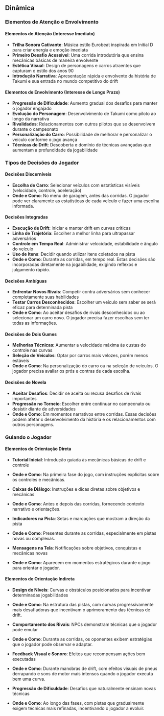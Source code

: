 ## Dinâmica

### Elementos de Atenção e Envolvimento

#### Elementos de Atenção (Interesse Imediato)
- **Trilha Sonora Cativante**: Música estilo Eurobeat inspirada em Initial D para criar energia e emoção imediata
- **Primeiro Desafio Acessível**: Uma corrida introdutória que ensina mecânicas básicas de maneira envolvente
- **Estética Visual**: Design de personagens e carros atraentes que capturam o estilo dos anos 90
- **Introdução Narrativa**: Apresentação rápida e envolvente da história de Takumi e sua entrada no mundo competitivo do drift

#### Elementos de Envolvimento (Interesse de Longo Prazo)
- **Progressão de Dificuldade**: Aumento gradual dos desafios para manter o jogador engajado
- **Evolução do Personagem**: Desenvolvimento de Takumi como piloto ao longo da narrativa
- **Rivalidades**: Relacionamentos com outros pilotos que se desenvolvem durante o campeonato
- **Personalização do Carro**: Possibilidade de melhorar e personalizar o veículo conforme o jogo avança
- **Técnicas de Drift**: Descoberta e domínio de técnicas avançadas que aumentam a profundidade da jogabilidade

### Tipos de Decisões do Jogador

#### Decisões Discerníveis
- **Escolha de Carro**: Selecionar veículos com estatísticas visíveis (velocidade, controle, aceleração)
- **Onde e Como**: No menu de garagem, antes das corridas. O jogador pode ver claramente as estatísticas de cada veículo e fazer uma escolha informada.

#### Decisões Integradas
- **Execução de Drift**: Iniciar e manter drift em curvas críticas
- **Linha de Trajetória**: Escolher a melhor linha para ultrapassar adversários
- **Controle em Tempo Real**: Administrar velocidade, estabilidade e ângulo do veículo
- **Uso de Itens**: Decidir quando utilizar itens coletados na pista
- **Onde e Como**: Durante as corridas, em tempo real. Estas decisões são incorporadas diretamente na jogabilidade, exigindo reflexos e julgamento rápido.

#### Decisões Ambíguas
- **Enfrentar Novos Rivais**: Competir contra adversários sem conhecer completamente suas habilidades
- **Testar Carros Desconhecidos**: Escolher um veículo sem saber se será eficaz para determinada pista
- **Onde e Como**: Ao aceitar desafios de rivais desconhecidos ou ao selecionar um carro novo. O jogador precisa fazer escolhas sem ter todas as informações.

#### Decisões de Dois Gumes
- **Melhorias Técnicas**: Aumentar a velocidade máxima às custas do controle nas curvas
- **Seleção de Veículos**: Optar por carros mais velozes, porém menos estáveis
- **Onde e Como**: Na personalização do carro ou na seleção de veículos. O jogador precisa avaliar os prós e contras de cada escolha.

#### Decisões de Novela
- **Aceitar Desafios**: Decidir se aceita ou recusa desafios de rivais importantes
- **Progressão no Torneio**: Escolher entre continuar no campeonato ou desistir diante de adversidades
- **Onde e Como**: Em momentos narrativos entre corridas. Essas decisões podem afetar o desenvolvimento da história e os relacionamentos com outros personagens.

### Guiando o Jogador

#### Elementos de Orientação Direta
- **Tutorial Inicial**: Introdução guiada às mecânicas básicas de drift e controle
- **Onde e Como**: Na primeira fase do jogo, com instruções explícitas sobre os controles e mecânicas.

- **Caixas de Diálogo**: Instruções e dicas diretas sobre objetivos e mecânicas
- **Onde e Como**: Antes e depois das corridas, fornecendo contexto narrativo e orientações.

- **Indicadores na Pista**: Setas e marcações que mostram a direção da pista
- **Onde e Como**: Presentes durante as corridas, especialmente em pistas novas ou complexas.

- **Mensagens na Tela**: Notificações sobre objetivos, conquistas e mecânicas novas
- **Onde e Como**: Aparecem em momentos estratégicos durante o jogo para orientar o jogador.

#### Elementos de Orientação Indireta
- **Design de Níveis**: Curvas e obstáculos posicionados para incentivar determinadas jogabilidades
- **Onde e Como**: Na estrutura das pistas, com curvas progressivamente mais desafiadoras que incentivam o aprimoramento das técnicas de drift.

- **Comportamento dos Rivais**: NPCs demonstram técnicas que o jogador pode emular
- **Onde e Como**: Durante as corridas, os oponentes exibem estratégias que o jogador pode observar e adaptar.

- **Feedback Visual e Sonoro**: Efeitos que recompensam ações bem executadas
- **Onde e Como**: Durante manobras de drift, com efeitos visuais de pneus derrapando e sons de motor mais intensos quando o jogador executa bem uma curva.

- **Progressão de Dificuldade**: Desafios que naturalmente ensinam novas técnicas
- **Onde e Como**: Ao longo das fases, com pistas que gradualmente exigem técnicas mais refinadas, incentivando o jogador a evoluir.
